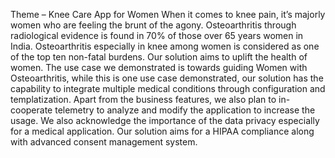Theme – Knee Care App for Women
When it comes to knee pain, it’s majorly women who are feeling the brunt of the agony. Osteoarthritis through radiological evidence is found in 70% of those over 65 years women in India. Osteoarthritis especially in knee among women is considered as one of the top ten non-fatal burdens. 
Our solution aims to uplift the health of women. The use case we demonstrated is towards guiding Women with Osteoarthritis, while this is one use case demonstrated, our solution has the capability to integrate multiple medical conditions through configuration and templatization. Apart from the business features, we also plan to in-cooperate telemetry to analyze and modify the application to increase the usage. We also acknowledge the importance of the data privacy especially for a medical application. Our solution aims for a HIPAA compliance along with advanced consent management system.  

